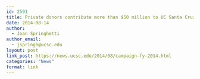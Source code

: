 ```yaml
---
id: 2591
title: Private donors contribute more than $50 million to UC Santa Cruz
date: 2014-08-14
author:
  - Joan Springhetti
author_email:
  - jspringh@ucsc.edu
layout: post
link_post: https://news.ucsc.edu/2014/08/campaign-fy-2014.html
categories: "News"
format: link
---
```

